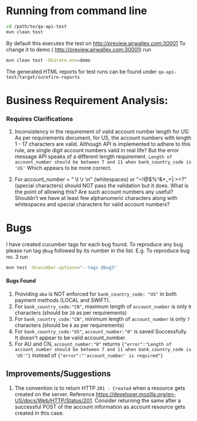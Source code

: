 # Running from command line

```sh
cd /path/to/qa-api-test
mvn clean test
```
By default this executes the test on http://preview.airwallex.com:30001
To change it to demo ( http://preview.airwallex.com:30001) run
```sh
mvn clean test -Dkarate.env=demo
```
The generated HTML reports for test runs can be found under 
`qa-api-test/target/surefire-reports`

# Business Requirement Analysis:
### Requires Clarifications
1. Inconsistency in the requirement of valid account number length for US:
As per requirements document, for US, the account numbers with length 1 - 17 characters are valid. 
Although API is implemented to adhere to this rule, are single digit account numbers valid in real life? 
But the error message API speaks of a different length requirement.
 `Length of account_number should be between 7 and 11 when bank_country_code is 'US'`
Which appears to be more correct.

2. For account_number = " \t \r \n" (whitespaces) or "~!@$%^&*_+|:><?" (special characters) should NOT pass the validation but it does. What is the point of allowing this? Are such account numbers any useful?
Shouldn't we have at least few alphanumeric characters along with whitespaces and special characters for valid account numbers?

 # Bugs
 I have created cucumber tags for each bug found. To reproduce any bug please run  tag `@bug` followed by its number in the list.
 E.g. To reproduce bug no. 3 run
 ```sh
 mvn test -Dcucumber.options="--tags @bug3"
 ```
 #### Bugs Found
 1. Providing `aba` is NOT enforced for `bank_country_code: "US"` in both payment methods (LOCAL and SWIFT).
 2. For `bank_country_code:"CN"`, maximum length of `account_number` is only `9` characters (should be `20` as per requirements)
 3. For `bank_country_code:"CN"`, minimum length of `account_number` is only `7` characters (should be `8` as per requirements)
 4. For `bank_country_code:"US"`, `account_number:"0"` is saved Successfully. It doesn't appear to be valid account_number.
 5. For AU and CN, `account_number:"0"` returns `{"error":"Length of account_number should be between 7 and 11 when bank_country_code is 'US'"}` instead of `{"error":"'account_number' is required"}`
    
## Improvements/Suggestions

  1. The convention is to return HTTP `201 - Created` when a resource gets created on the server. Reference https://developer.mozilla.org/en-US/docs/Web/HTTP/Status/201. Consider returning the same after a successful POST of the account information as account resource gets created in this case.
